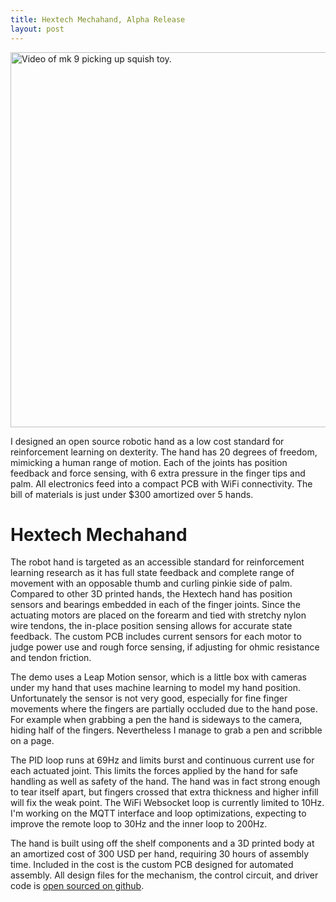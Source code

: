 ```yaml
---
title: Hextech Mechahand, Alpha Release
layout: post
---
```


<img src="/assets/images/mk_9_object_pickup.png" alt="Video of mk 9 picking up squish toy." width="600"/>

I designed an open source robotic hand as a low cost standard for reinforcement learning on dexterity.
The hand has 20 degrees of freedom, mimicking a human range of motion. Each of the joints has position
feedback and force sensing, with 6 extra pressure in the finger tips and palm. All electronics feed
into a compact PCB with WiFi connectivity. The bill of materials is just under $300 amortized over 5 hands.

<!--more-->

Hextech Mechahand
=================

The robot hand is targeted as an accessible standard for reinforcement learning
research as it has full state feedback and complete range of movement with an
opposable thumb and curling pinkie side of palm. Compared to other 3D printed
hands, the Hextech hand has position sensors and bearings embedded in each of
the finger joints. Since the actuating motors are placed on the forearm and
tied with stretchy nylon wire tendons, the in-place position sensing allows for
accurate state feedback. The custom PCB includes current sensors for each motor
to judge power use and rough force sensing, if adjusting for ohmic resistance and
tendon friction.


The demo uses a Leap Motion sensor, which is a little box with cameras under my hand
that uses machine learning to model my hand position. Unfortunately the sensor is
not very good, especially for fine finger movements where the fingers are partially
occluded due to the hand pose. For example when grabbing a pen the hand is sideways
to the camera, hiding half of the fingers. Nevertheless I manage to grab a pen and
scribble on a page.

The PID loop runs at 69Hz and limits burst and continuous current use for each
actuated joint. This limits the forces applied by the hand for safe handling as
well as safety of the hand. The hand was in fact strong enough to tear itself
apart, but fingers crossed that extra thickness and higher infill will fix the
weak point. The WiFi Websocket loop is currently limited to 10Hz. I'm working
on the MQTT interface and loop optimizations, expecting to improve the remote
loop to 30Hz and the inner loop to 200Hz.

The hand is built using off the shelf components and a 3D printed body at an amortized
cost of 300 USD per hand, requiring 30 hours of assembly time. Included in the cost
is the custom PCB designed for automated assembly. All design files for the mechanism,
the control circuit, and driver code is [open sourced on github][git].



[git]: https://github.com/csiz/hextech-mecha-hand

